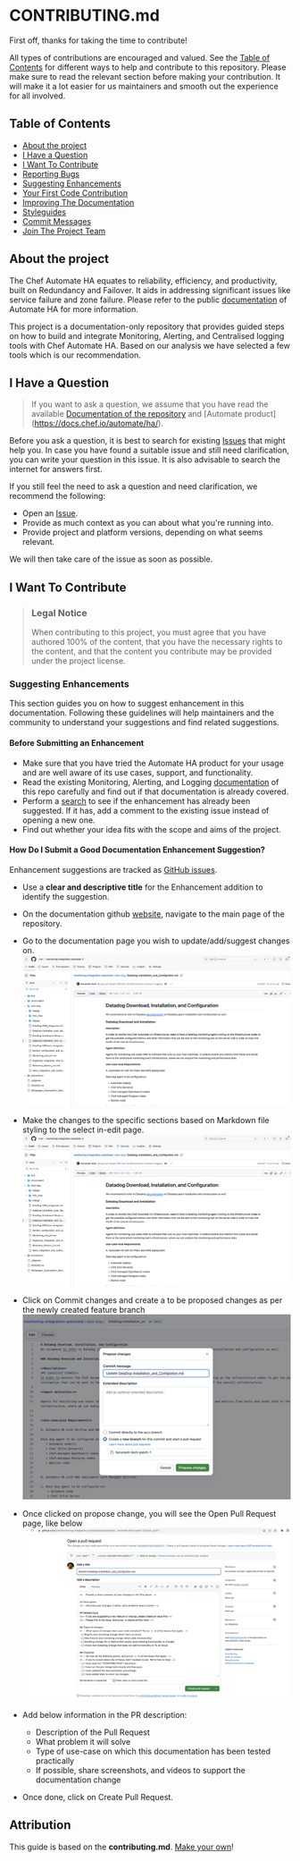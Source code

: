 # CONTRIBUTING.md

First off, thanks for taking the time to contribute!

All types of contributions are encouraged and valued. See the [Table of Contents](#table-of-contents) for different ways to help and contribute to this repository. Please make sure to read the relevant section before making your contribution. It will make it a lot easier for us maintainers and smooth out the experience for all involved. 

## Table of Contents

- [About the project](#about-the-project)
- [I Have a Question](#i-have-a-question)
- [I Want To Contribute](#i-want-to-contribute)
- [Reporting Bugs](#reporting-bugs)
- [Suggesting Enhancements](#suggesting-enhancements)
- [Your First Code Contribution](#your-first-code-contribution)
- [Improving The Documentation](#improving-the-documentation)
- [Styleguides](#styleguides)
- [Commit Messages](#commit-messages)
- [Join The Project Team](#join-the-project-team)


## About the project

The Chef Automate HA equates to reliability, efficiency, and productivity, built on Redundancy and Failover. It aids in addressing significant issues like service failure and zone failure. Please refer to the public  [documentation](https://docs.chef.io/automate/ha/)  of Automate HA for more information.

This project is a documentation-only repository that provides guided steps on how to build and integrate Monitoring, Alerting, and Centralised logging tools with Chef Automate HA. Based on our analysis we have selected a few tools which is our recommendation.



## I Have a Question

> If you want to ask a question, we assume that you have read the available [Documentation of the repository](https://github.com/chef/monitoring-integration-automate/blob/Adding-Contributing.md/Whitepaper_AutomateHA_Monitoring_and_Alerting.md) and [Automate product] (https://docs.chef.io/automate/ha/).

Before you ask a question, it is best to search for existing [Issues](/issues) that might help you. In case you have found a suitable issue and still need clarification, you can write your question in this issue. It is also advisable to search the internet for answers first.

If you still feel the need to ask a question and need clarification, we recommend the following:

- Open an [Issue](/issues/new).
- Provide as much context as you can about what you're running into.
- Provide project and platform versions, depending on what seems relevant.

We will then take care of the issue as soon as possible.


## I Want To Contribute

> ### Legal Notice 
> When contributing to this project, you must agree that you have authored 100% of the content, that you have the necessary rights to the content, and that the content you contribute may be provided under the project license.



### Suggesting Enhancements

This section guides you on how to suggest enhancement in this documentation. Following these guidelines will help maintainers and the community to understand your suggestions and find related suggestions.

#### Before Submitting an Enhancement

- Make sure that you have tried the Automate HA product for your usage and are well aware of its use cases, support, and functionality.
- Read the existing Monitoring, Alerting, and Logging [documentation](https://github.com/chef/monitoring-integration-automate/blob/Adding-Contributing.md/Whitepaper_AutomateHA_Monitoring_and_Alerting.md) of this repo carefully and find out if that documentation is already covered.
- Perform a [search](/issues) to see if the enhancement has already been suggested. If it has, add a comment to the existing issue instead of opening a new one.
- Find out whether your idea fits with the scope and aims of the project. 


#### How Do I Submit a Good Documentation Enhancement Suggestion?

Enhancement suggestions are tracked as [GitHub issues](/issues).

- Use a **clear and descriptive title** for the Enhancement addition to identify the suggestion.
- On the documentation github [website](https://github.com/chef/monitoring-integration-automate), navigate to the main page of the repository.
- Go to the documentation page you wish to update/add/suggest changes on.
  ![Example-page-to-edit](data-dog/Images/example-page-to-edit.png)

- Make the changes to the specific sections based on Markdown file styling to the select in-edit page.
![Example-page-to-edit](data-dog/Images/example-page-to-edit.png)
- Click on Commit changes and create a to be proposed changes as per the newly created feature branch
![Propose-change-pop-up](data-dog/Images/propose-change-pop-up.png)
- Once clicked on propose change, you will see the Open Pull Request page, like below
![Open-pull-request](data-dog/Images/open-pull-request.png)
- Add below information in the PR description:
  * Description of the Pull Request
  * What problem it will solve
  * Type of use-case on which this documentation has been tested practically
  * If possible, share screenshots, and videos to support the documentation change
- Once done, click on Create Pull Request.


## Attribution
This guide is based on the **contributing.md**. [Make your own](https://contributing.md/)!
